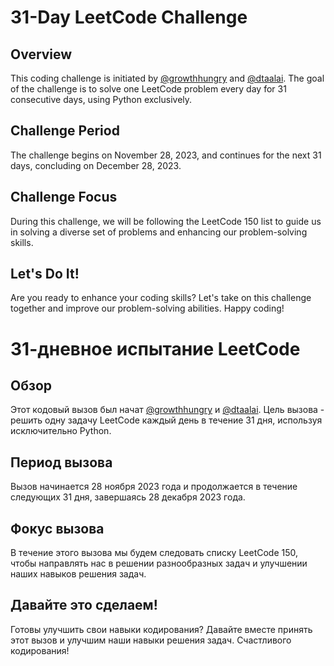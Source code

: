 # 31-Day LeetCode Challenge

## Overview

This coding challenge is initiated by [@growthhungry](https://www.instagram.com/growthhungry/) and [@dtaalai](https://www.instagram.com/dtaalai/).
The goal of the challenge is to solve one LeetCode problem every day for 31 consecutive days, using Python exclusively.

## Challenge Period

The challenge begins on November 28, 2023, and continues for the next 31 days, concluding on December 28, 2023.

## Challenge Focus

During this challenge, we will be following the LeetCode 150 list to guide us in solving a diverse set of problems and enhancing our problem-solving skills.

## Let's Do It!

Are you ready to enhance your coding skills? Let's take on this challenge together and improve our problem-solving abilities. Happy coding!



# 31-дневное испытание LeetCode

## Обзор

Этот кодовый вызов был начат [@growthhungry](https://www.instagram.com/growthhungry/) и [@dtaalai](https://www.instagram.com/dtaalai/).
Цель вызова - решить одну задачу LeetCode каждый день в течение 31 дня, используя исключительно Python.

## Период вызова

Вызов начинается 28 ноября 2023 года и продолжается в течение следующих 31 дня, завершаясь 28 декабря 2023 года.

## Фокус вызова

В течение этого вызова мы будем следовать списку LeetCode 150, чтобы направлять нас в решении разнообразных задач и улучшении наших навыков решения задач.

## Давайте это сделаем!

Готовы улучшить свои навыки кодирования? Давайте вместе принять этот вызов и улучшим наши навыки решения задач. Счастливого кодирования!
